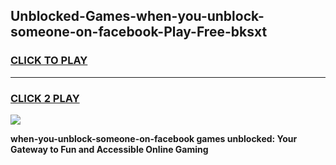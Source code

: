 
## Unblocked-Games-when-you-unblock-someone-on-facebook-Play-Free-bksxt
<h3>
<a href="https://premium76.site?title=when-you-unblock-someone-on-facebook&ref=21A">CLICK TO PLAY</a></h3>
<hr>

<h3>
<a href="https://premium76.site?title=when-you-unblock-someone-on-facebook&ref=21A">CLICK 2 PLAY</a>
  
</h3>

<a href="https://premium76.site?title=when-you-unblock-someone-on-facebook&ref=21A"><img src="https://clearcache.store/games.png"></a>


**when-you-unblock-someone-on-facebook games unblocked: Your Gateway to Fun and Accessible Online Gaming**
